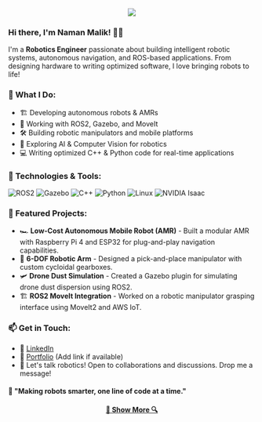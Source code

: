 <h1 align="center">
  <a href="https://git.io/typing-svg">
    <img src="https://readme-typing-svg.herokuapp.com/?lines=Hello,+There!+👋;This+is+Naman+Malik....;Nice+to+meet+you!&center=true&size=30">
  </a>
</h1>

### Hi there, I'm Naman Malik! 🤖🚀

I'm a **Robotics Engineer** passionate about building intelligent robotic systems, autonomous navigation, and ROS-based applications. From designing hardware to writing optimized software, I love bringing robots to life!

### 🚀 What I Do:
- 🏗️ Developing autonomous robots & AMRs
- 📡 Working with ROS2, Gazebo, and MoveIt
- 🛠️ Building robotic manipulators and mobile platforms
- 🤖 Exploring AI & Computer Vision for robotics
- 💻 Writing optimized C++ & Python code for real-time applications

### 🔧 Technologies & Tools:
![ROS2](https://img.shields.io/badge/-ROS2-22314E?style=for-the-badge&logo=ros&logoColor=white) ![Gazebo](https://img.shields.io/badge/-Gazebo-9C9C9C?style=for-the-badge&logo=gazebo&logoColor=white) ![C++](https://img.shields.io/badge/-C++-00599C?style=for-the-badge&logo=c%2B%2B&logoColor=white) ![Python](https://img.shields.io/badge/-Python-3776AB?style=for-the-badge&logo=python&logoColor=white) ![Linux](https://img.shields.io/badge/-Linux-FCC624?style=for-the-badge&logo=linux&logoColor=black) ![NVIDIA Isaac](https://img.shields.io/badge/-Isaac%20Sim-76B900?style=for-the-badge&logo=nvidia&logoColor=white)

### 📌 Featured Projects:
- 🏎 **Low-Cost Autonomous Mobile Robot (AMR)** - Built a modular AMR with Raspberry Pi 4 and ESP32 for plug-and-play navigation capabilities.
- 🦾 **6-DOF Robotic Arm** - Designed a pick-and-place manipulator with custom cycloidal gearboxes.
- 🛩 **Drone Dust Simulation** - Created a Gazebo plugin for simulating drone dust dispersion using ROS2.
- 🏗 **ROS2 MoveIt Integration** - Worked on a robotic manipulator grasping interface using MoveIt2 and AWS IoT.

### 📫 Get in Touch:
- 💼 [LinkedIn](https://www.linkedin.com/in/naman-malik-495664133/)  
- 📂 [Portfolio](https://namikxgithub.github.io/) (Add link if available)
- 💬 Let's talk robotics! Open to collaborations and discussions. Drop me a message!

#### 🚀 "Making robots smarter, one line of code at a time."

<h4 align="center">
  <a href="https://github.com/namikxgithub?tab=repositories" title="Show Repositories">🔎 Show More 🔍</a>
</h4>
